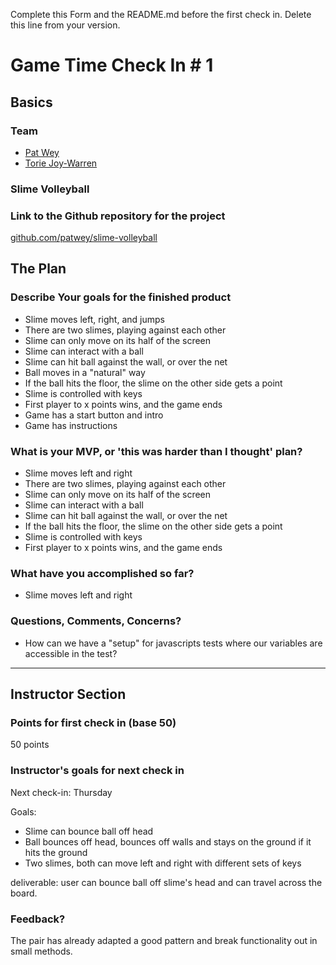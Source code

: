 Complete this Form and the README.md before the first check in. Delete this line from your version.

# Game Time Check In # 1

## Basics

### Team
- [Pat Wey](https://github.com/patwey)
- [Torie Joy-Warren](https://github.com/toriejw)

### Slime Volleyball

### Link to the Github repository for the project
[github.com/patwey/slime-volleyball](https://github.com/patwey/slime-volleyball)

## The Plan

### Describe Your goals for the finished product

- Slime moves left, right, and jumps
- There are two slimes, playing against each other
- Slime can only move on its half of the screen
- Slime can interact with a ball
- Slime can hit ball against the wall, or over the net
- Ball moves in a "natural" way
- If the ball hits the floor, the slime on the other side gets a point
- Slime is controlled with keys
- First player to x points wins, and the game ends
- Game has a start button and intro
- Game has instructions

### What is your MVP, or 'this was harder than I thought' plan?

- Slime moves left and right
- There are two slimes, playing against each other
- Slime can only move on its half of the screen
- Slime can interact with a ball
- Slime can hit ball against the wall, or over the net
- If the ball hits the floor, the slime on the other side gets a point
- Slime is controlled with keys
- First player to x points wins, and the game ends


### What have you accomplished so far?

- Slime moves left and right

### Questions, Comments, Concerns?

- How can we have a "setup" for javascripts tests where our variables are accessible in the test?
-----

## Instructor Section

### Points for first check in (base 50)

50 points

### Instructor's goals for next check in

Next check-in: Thursday

Goals:

* Slime can bounce ball off head
* Ball bounces off head, bounces off walls and stays on the ground if it hits the ground
* Two slimes, both can move left and right with different sets of keys

deliverable: user can bounce ball off slime's head and can travel across the board.

### Feedback?

The pair has already adapted a good pattern and break functionality out in small methods.


